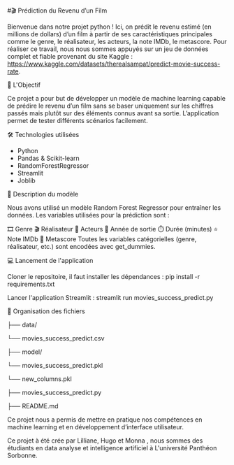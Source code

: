 #🎬 Prédiction du Revenu d’un Film

Bienvenue dans notre projet python ! 
Ici, on prédit le revenu estimé (en millions de dollars) d’un film à partir de ses caractéristiques principales comme le genre, le réalisateur, les acteurs, la note IMDb, le metascore.
Pour réaliser ce travail, nous nous sommes appuyés sur un jeu de données complet et fiable provenant du site Kaggle : https://www.kaggle.com/datasets/therealsampat/predict-movie-success-rate.


📌 L'Objectif

Ce projet a pour but de développer un modèle de machine learning capable de prédire le revenu d’un film sans se baser uniquement sur les chiffres passés mais plutôt sur des éléments connus avant sa sortie. L’application permet de tester différents scénarios facilement.


🛠️ Technologies utilisées

- Python
- Pandas & Scikit-learn
- RandomForestRegressor
- Streamlit
- Joblib


🧠 Description du modèle

Nous avons utilisé un modèle Random Forest Regressor pour entraîner les données.
Les variables utilisées pour la prédiction sont :

🎞️ Genre
🎬 Réalisateur
👥 Acteurs
📅 Année de sortie
⏱️ Durée (minutes)
⭐ Note IMDb
🧠 Metascore
Toutes les variables catégorielles (genre, réalisateur, etc.) sont encodées avec get_dummies.


💻 Lancement de l'application

Cloner le repositoire, il faut installer les dépendances :
pip install -r requirements.txt

Lancer l'application Streamlit :
streamlit run movies_success_predict.py


📂 Organisation des fichiers


├── data/

   └── movies_success_predict.csv

├── model/

   └── movies_success_predict.pkl

   └── new_columns.pkl

├── movies_success_predict.py

├── README.md


Ce projet nous a permis de mettre en pratique nos compétences en machine learning et en développement d’interface utilisateur.

Ce projet à été crée par Lilliane, Hugo et Monna , nous sommes des étudiants en data analyse et intelligence artificiel à L'université Panthéon Sorbonne.
